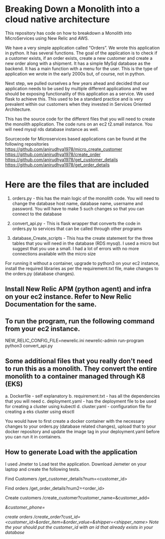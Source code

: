 # Breaking Down a Monolith into a cloud native architecture 

This repository has code on how to breakdown a Monolith into MicroServices using New Relic and AWS. 

We have a very simple application called “Orders”. We wrote this application in python. It has several functions. The goal of the application is to check if a customer exists, if an order exists, create a new customer and create a new order along with a shipment. It has a simple MySql database as the backend. It has a main function with a menu for the  user. This is the type of application we wrote in the early 2000s but, of course, not in python. 

Next step, we pulled ourselves a few years ahead and decided that our application needs to be used by multiple different applications and we should be exposing functionality of this application as a service. We used flask to achieve this. This used to be a standard practice and is very prevalent within our customers when they invested in Services Oriented Architecture.

This has the source code for the different files that you will need to create the monolith application. The code runs on an ec2 t2.small instance. You will need mysql rds database instance as well. 

Sourcecode for Microservices based applications can be found at the following repositories 
https://github.com/anirudhya1978/micro_create_customer
https://github.com/anirudhya1978/create_order
https://github.com/anirudhya1978/get_customer_details
https://github.com/anirudhya1978/get_order_details

# Here are the files that are included 

1. orders.py - this has the main logic of the monolith code. You will need to change the database host name, database name, username and password. You will have to make 5 such changes so that you can connect to the database 

2. convert_api.py - This is flask wrapper that converts the code in orders.py to services that can be called through other programs 

3. database_Create_scripts - This hsa the create statement for the three tables that you will need in the database (RDS mysql). I used a micro but suggest that you use a small. I had a lot of errors with no more connections available with the micro size

For running it without a container, upgrade to python3 on your ec2 instance, install the required libraries as per the requirement.txt file, make changes to the orders.py (database changes).

## Install New Relic APM (python agent) and infra on your ec2 instance. Refer to New Relic Documentation for the same. 

## To run the program, run the following command from your ec2 instance. 
NEW_RELIC_CONFIG_FILE=newrelic.ini newrelic-admin run-program python3 convert_api.py

## Some additional files that you really don't need to run this as a monolith. They convert the entire monolith to a container managed through K8 (EKS)

a. Dockerfile - self explanatory 
b. requirement.txt - has all the dependencies that you will need
c. deployment.yaml - has the deployment file to be used for creating a cluster using kubectl 
d. cluster.yaml - configuration file for creating a eks cluster using eksctl 

You would have to first create a docker container with the necessary changes to your orders.py (database related changes), upload that to your docker repository and update the image tag in your deployment.yaml before you can run it in containers. 


## How to generate Load with the application

I used Jmeter to Load test the application. Download Jemeter on your laptop and create the following tests. 

Find Customers 
<your aws machine ip>/get_customer_details?num=<customer_id>
  
Find orders 
<your aws machine ip>/get_order_details?num2=<order_id>

Create customers 
<your aws machine ip>/create_customer?customer_name=<name>&customer_add=<address>&customer_phone=<phone>

create orders 
<your aws machine ip>/create_order?cust_id=<customer_id>&order_item=<order Item>&order_value=<Value of order>&shipper=<shipper_name>
  Note the your should put the customer_id with an id that already exists in your database 
 
